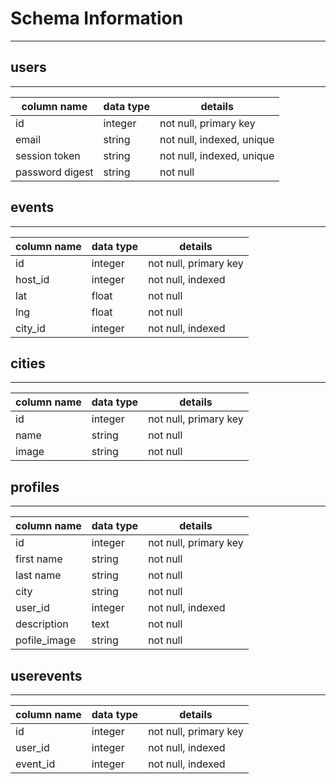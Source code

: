 # Schema Information
------

## users
------
| column name     | data type  | details                   |
| --------------- | ---------- | ------------------------- |
| id              | integer    | not null, primary key     |
| email           | string     | not null, indexed, unique |
| session token   | string     | not null, indexed, unique |
| password digest | string     | not null                  |

## events
------
| column name  | data type  | details               |
| ------------ | ---------- | --------------------- |
| id           | integer    | not null, primary key |
| host_id      | integer    | not null, indexed     |
| lat          | float      | not null              |
| lng          | float      | not null              |
| city_id      | integer    | not null, indexed     |

## cities
------
| column name  | data type  | details               |
| ------------ | ---------- | --------------------- |
| id           | integer    | not null, primary key |
| name         | string     | not null              |
| image        | string     | not null              |

## profiles
------
| column name  | data type  | details                |
| ------------ | ---------- | ---------------------- |
| id           | integer    | not null, primary key  |
| first name   | string     | not null               |
| last name    | string     | not null               |
| city         | string     | not null               |
| user_id      | integer    | not null, indexed      |
| description  | text       | not null               |
| pofile_image | string     | not null               |

## userevents
------
| column name  | data type  | details                   |
| ------------ | ---------- | ------------------------- |
| id           | integer    | not null, primary key     |
| user_id      | integer    | not null, indexed         |
| event_id     | integer    | not null, indexed         |
